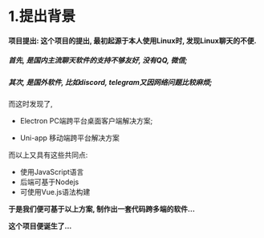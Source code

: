 # 1.提出背景

#### 项目提出: 这个项目的提出, 最初起源于本人使用Linux时, 发现Linux聊天的不便.

##### 首先, 是国内主流聊天软件的支持不够友好, 没有QQ, 微信; 

##### 其次, 是国外软件, 比如discord, telegram又因网络问题比较麻烦;

而这时发现了, 
* Electron PC端跨平台桌面客户端解决方案;

* Uni-app 移动端跨平台解决方案

而以上又具有这些共同点:

* 使用JavaScript语言
* 后端可基于Nodejs
* 可使用Vue.js语法构建

**于是我们便可基于以上方案, 制作出一套代码跨多端的软件...**

**这个项目便诞生了...**
